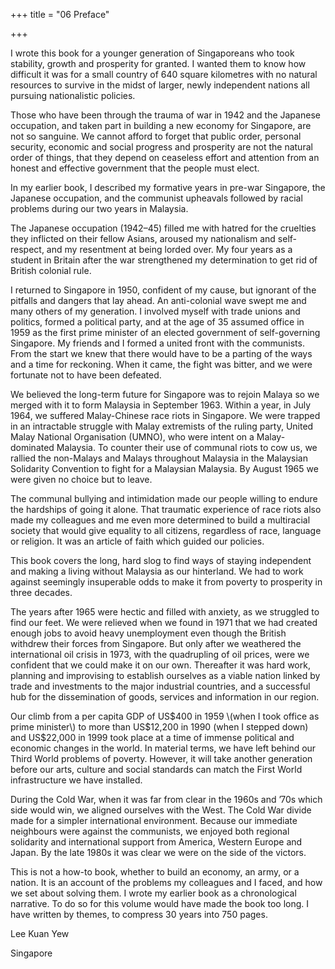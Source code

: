 +++
title = "06 Preface"

+++



I wrote this book for a younger generation of Singaporeans who took stability, growth and prosperity for granted. I wanted them to know how difficult it was for a small country of 640 square kilometres with no natural resources to survive in the midst of larger, newly independent nations all pursuing nationalistic policies.

Those who have been through the trauma of war in 1942 and the Japanese occupation, and taken part in building a new economy for Singapore, are not so sanguine. We cannot afford to forget that public order, personal security, economic and social progress and prosperity are not the natural order of things, that they depend on ceaseless effort and attention from an honest and effective government that the people must elect.

In my earlier book, I described my formative years in pre-war Singapore, the Japanese occupation, and the communist upheavals followed by racial problems during our two years in Malaysia.

The Japanese occupation \(1942–45\) filled me with hatred for the cruelties they inflicted on their fellow Asians, aroused my nationalism and self-respect, and my resentment at being lorded over. My four years as a student in Britain after the war strengthened my determination to get rid of British colonial rule.

I returned to Singapore in 1950, confident of my cause, but ignorant of the pitfalls and dangers that lay ahead. An anti-colonial wave swept me and many others of my generation. I involved myself with trade unions and politics, formed a political party, and at the age of 35 assumed office in 1959 as the first prime minister of an elected government of self-governing Singapore. My friends and I formed a united front with the communists. From the start we knew that there would have to be a parting of the ways and a time for reckoning. When it came, the fight was bitter, and we were fortunate not to have been defeated.

We believed the long-term future for Singapore was to rejoin Malaya so we merged with it to form Malaysia in September 1963. Within a year, in July 1964, we suffered Malay-Chinese race riots in Singapore. We were trapped in an intractable struggle with Malay extremists of the ruling party, United Malay National Organisation \(UMNO\), who were intent on a Malay-dominated Malaysia. To counter their use of communal riots to cow us, we rallied the non-Malays and Malays throughout Malaysia in the Malaysian Solidarity Convention to fight for a Malaysian Malaysia. By August 1965 we were given no choice but to leave.

The communal bullying and intimidation made our people willing to endure the hardships of going it alone. That traumatic experience of race riots also made my colleagues and me even more determined to build a multiracial society that would give equality to all citizens, regardless of race, language or religion. It was an article of faith which guided our policies.

This book covers the long, hard slog to find ways of staying independent and making a living without Malaysia as our hinterland. We had to work against seemingly insuperable odds to make it from poverty to prosperity in three decades.

The years after 1965 were hectic and filled with anxiety, as we struggled to find our feet. We were relieved when we found in 1971 that we had created enough jobs to avoid heavy unemployment even though the British withdrew their forces from Singapore. But only after we weathered the international oil crisis in 1973, with the quadrupling of oil prices, were we confident that we could make it on our own. Thereafter it was hard work, planning and improvising to establish ourselves as a viable nation linked by trade and investments to the major industrial countries, and a successful hub for the dissemination of goods, services and information in our region.

Our climb from a per capita GDP of US$400 in 1959 \(when I took office as prime minister\) to more than US$12,200 in 1990 \(when I stepped down\) and US$22,000 in 1999 took place at a time of immense political and economic changes in the world. In material terms, we have left behind our Third World problems of poverty. However, it will take another generation before our arts, culture and social standards can match the First World infrastructure we have installed.

During the Cold War, when it was far from clear in the 1960s and ’70s which side would win, we aligned ourselves with the West. The Cold War divide made for a simpler international environment. Because our immediate neighbours were against the communists, we enjoyed both regional solidarity and international support from America, Western Europe and Japan. By the late 1980s it was clear we were on the side of the victors.

This is not a how-to book, whether to build an economy, an army, or a nation. It is an account of the problems my colleagues and I faced, and how we set about solving them. I wrote my earlier book as a chronological narrative. To do so for this volume would have made the book too long. I have written by themes, to compress 30 years into 750 pages.

Lee Kuan Yew

Singapore




